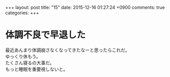 +++
layout: post
title: "15"
date: 2015-12-16 01:27:24 +0900
comments: true
categories: 
+++

体調不良で早退した
===
最近あんまり体調崩さなくなってきたなーと思ったらこれだ。  
ゆっくり休もう。  
たくさん寝るの大事だ。  
もっと睡眠を重要視しないと。
